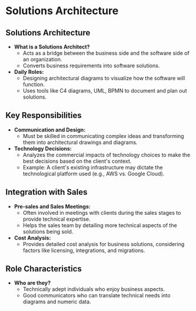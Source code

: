 # Solutions Architecture 

## Solutions Architecture
- **What is a Solutions Architect?**
    - Acts as a bridge between the business side and the software side of an organization.
    - Converts business requirements into software solutions.
- **Daily Roles:**
    - Designing architectural diagrams to visualize how the software will function.
    - Uses tools like C4 diagrams, UML, BPMN to document and plan out solutions.

## Key Responsibilities
- **Communication and Design:**
    - Must be skilled in communicating complex ideas and transforming them into architectural drawings and diagrams.
- **Technology Decisions:**
    - Analyzes the commercial impacts of technology choices to make the best decisions based on the client's context.
    - Example: A client's existing infrastructure may dictate the technological platform used (e.g., AWS vs. Google Cloud).

## Integration with Sales
- **Pre-sales and Sales Meetings:**
    - Often involved in meetings with clients during the sales stages to provide technical expertise.
    - Helps the sales team by detailing more technical aspects of the solutions being sold.
- **Cost Analysis:**
    - Provides detailed cost analysis for business solutions, considering factors like licensing, integrations, and migrations.

## Role Characteristics
- **Who are they?**
    - Technically adept individuals who enjoy business aspects.
    - Good communicators who can translate technical needs into diagrams and numeric data.
